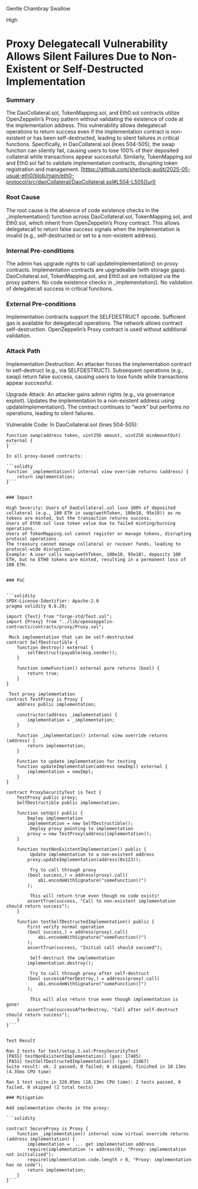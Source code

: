 Gentle Chambray Swallow

High

# Proxy Delegatecall Vulnerability Allows Silent Failures Due to Non-Existent or Self-Destructed Implementation

### Summary

The DaoCollateral.sol, TokenMapping.sol, and Eth0.sol contracts utilize OpenZeppelin’s Proxy pattern without validating the existence of code at the implementation address. This vulnerability allows delegatecall operations to return success even if the implementation contract is non-existent or has been self-destructed, leading to silent failures in critical functions. Specifically, in DaoCollateral.sol (lines 504-505), the swap function can silently fail, causing users to lose 100% of their deposited collateral while transactions appear successful. Similarly, TokenMapping.sol and Eth0.sol fail to validate implementation contracts, disrupting token registration and management.
[https://github.com/sherlock-audit/2025-05-usual-eth0/blob/main/eth0-protocol/src/daoCollateral/DaoCollateral.sol#L504-L505](url)

### Root Cause

The root cause is the absence of code existence checks in the _implementation() function across DaoCollateral.sol, TokenMapping.sol, and Eth0.sol, which inherit from OpenZeppelin’s Proxy contract. This allows delegatecall to return false success signals when the implementation is invalid (e.g., self-destructed or set to a non-existent address).

### Internal Pre-conditions

The admin has upgrade rights to call updateImplementation() on proxy contracts.
Implementation contracts are upgradeable (with storage gaps).
DaoCollateral.sol, TokenMapping.sol, and Eth0.sol are initialized via the proxy pattern.
No code existence checks in _implementation().
No validation of delegatecall success in critical functions.


### External Pre-conditions

Implementation contracts support the SELFDESTRUCT opcode.
Sufficient gas is available for delegatecall operations.
The network allows contract self-destruction.
OpenZeppelin’s Proxy contract is used without additional validation.


### Attack Path

Implementation Destruction:
An attacker forces the implementation contract to self-destruct (e.g., via SELFDESTRUCT).
Subsequent operations (e.g., swap) return false success, causing users to lose funds while transactions appear successful.

Upgrade Attack:
An attacker gains admin rights (e.g., via governance exploit).
Updates the implementation to a non-existent address using updateImplementation().
The contract continues to “work” but performs no operations, leading to silent failures.

Vulnerable Code:
In DaoCollateral.sol (lines 504-505):

```solidity
function swap(address token, uint256 amount, uint256 minAmountOut) external {
}```

In all proxy-based contracts:

```solidty
function _implementation() internal view override returns (address) {
    return implementation;
}```


### Impact

High Severity: Users of DaoCollateral.sol lose 100% of deposited collateral (e.g., 100 ETH in swap(wethToken, 100e18, 95e18)) as no tokens are minted, but the transaction returns success.
Users of Eth0.sol lose token value due to failed minting/burning operations.
Users of TokenMapping.sol cannot register or manage tokens, disrupting protocol operations.
The treasury cannot manage collateral or recover funds, leading to protocol-wide disruption.
Example: A user calls swap(wethToken, 100e18, 95e18), deposits 100 ETH, but no ETH0 tokens are minted, resulting in a permanent loss of 100 ETH.


### PoC


```solidity
SPDX-License-Identifier: Apache-2.0
pragma solidity 0.8.20;

import {Test} from "forge-std/Test.sol";
import {Proxy} from "../lib/openzeppelin-contracts/contracts/proxy/Proxy.sol";

 Mock implementation that can be self-destructed
contract SelfDestructible {
    function destroy() external {
        selfdestruct(payable(msg.sender));
    }

    function someFunction() external pure returns (bool) {
        return true;
    }
}

 Test proxy implementation
contract TestProxy is Proxy {
    address public implementation;

    constructor(address _implementation) {
        implementation = _implementation;
    }

    function _implementation() internal view override returns (address) {
        return implementation;
    }

    Function to update implementation for testing
    function updateImplementation(address newImpl) external {
        implementation = newImpl;
    }
}

contract ProxySecurityTest is Test {
    TestProxy public proxy;
    SelfDestructible public implementation;
    
    function setUp() public {
        Deploy implementation
        implementation = new SelfDestructible();
         Deploy proxy pointing to implementation
        proxy = new TestProxy(address(implementation));
    }

    function testNonExistentImplementation() public {
         Update implementation to a non-existent address
        proxy.updateImplementation(address(0x123));
        
         Try to call through proxy
        (bool success,) = address(proxy).call(
            abi.encodeWithSignature("someFunction()")
        );
        
         This will return true even though no code exists!
        assertTrue(success, "Call to non-existent implementation should return success");
    }

    function testSelfDestructedImplementation() public {
        First verify normal operation
        (bool success,) = address(proxy).call(
            abi.encodeWithSignature("someFunction()")
        );
        assertTrue(success, "Initial call should succeed");

         Self-destruct the implementation
        implementation.destroy();

         Try to call through proxy after self-destruct
        (bool successAfterDestroy,) = address(proxy).call(
            abi.encodeWithSignature("someFunction()")
        );
        
         This will also return true even though implementation is gone!
        assertTrue(successAfterDestroy, "Call after self-destruct should return success");
    }
}```


Test Result

Ran 2 tests for test/setup.t.sol:ProxySecurityTest
[PASS] testNonExistentImplementation() (gas: 17405)
[PASS] testSelfDestructedImplementation() (gas: 23467)
Suite result: ok. 2 passed; 0 failed; 0 skipped; finished in 10.13ms (4.35ms CPU time)

Ran 1 test suite in 328.05ms (10.13ms CPU time): 2 tests passed, 0 failed, 0 skipped (2 total tests)

### Mitigation

Add implementation checks in the proxy:

```solidity

contract SecureProxy is Proxy {
    function _implementation() internal view virtual override returns (address implementation) {
        implementation =  ... get implementation address
        require(implementation != address(0), "Proxy: implementation not initialized");
        require(implementation.code.length > 0, "Proxy: implementation has no code");
        return implementation;
    }
}```